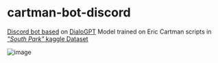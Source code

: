 # cartman-bot-discord
[Discord bot based](https://discord.gg/htwyQh66) on [DialoGPT](https://huggingface.co/Overlrd/DialoGPT-small-cartman?text=Hey+my+name+is+Julien%21+How+are+you%3F) Model trained on Eric Cartman scripts in [*"South Park"* kaggle Dataset](https://www.kaggle.com/datasets/mustafacicek/south-park-scripts-dataset) 



![image](https://user-images.githubusercontent.com/90383672/197823700-8757edb1-f9b3-4b23-976a-375235ec29cd.png)


